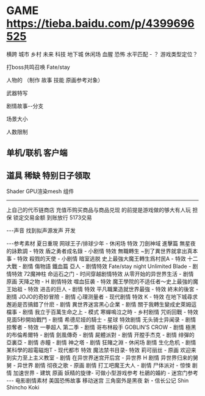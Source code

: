 # GAME https://tieba.baidu.com/p/4399696525
横跨 城市 乡村 未来 科技 地下城 休闲场 血腥 恐怖
水平匹配 - ？ 游戏类型定位？ 

打boss共鸣召唤 Fate/stay

人物的 （制作 故事 技能 原画参考对象）

武器特写

剧情故事--分支

场景大小

人数限制

单机/联机
客户端
----
道具 稀缺 特别日子领取
---
Shader GPU渲染mesh 组件

----
上自己的代币链商店 充值币购买商品与商品兑现 的前提是游戏做的够大有人玩
担保 锁定交易金额 到账放行 5173交易 

---声音
找到拟声源发声 开发

---参考素材
夏日重現
网球王子/排球少年 - 休闲场 特效
刀劍神域 進擊篇 無星夜的詠歎調 - 特效
盾之勇者成名錄 - 小剧情 特效
無職轉生 ~到了異世界就拿出真本事 - 特效 
殺戮的天使 - 小剧情 暗室逃脱
史上最強大魔王轉生爲村民A - 特效
十二大戰 - 剧情
傷物語 鐵血篇
亞人 - 剧情特效
Fate/stay night Unlimited Blade  - 剧情特效
72魔神柱
命运石之门 - 时间穿越剧情特效
从零开始的异世界生活 - 剧情原画
天降之物 - H 剧情特效
噬血狂袭 - 特效
魔王學院的不适任者～史上最強的魔王始祖 - 特效
进击的巨人 - 剧情 特效
平凡職業造就世界最強 - 特效
終末的後宮 - 剧情
JOJO的奇妙冒險  - 剧情
心理测量者 -  现代剧情 特效
K -  特效
在地下城尋求邂逅是否搞錯了什麽 - 剧情
異世界迷宮黑心企業 - 剧情
關于我轉生變成史萊姆這檔事 - 剧情
我立于百萬生命之上 - 模式
寒蟬鳴泣之時 - 乡村剧情
咒術回戰 - 特效
見面5秒開始戰鬥 - 剧情
希德尼娅的騎士 - 星球 特效剧情
无头骑士异闻录 - 剧情
掠奪者  - 特效
一拳超人 第二季 - 剧情
哥布林殺手 GOBLIN’S CROW - 剧情
極黑的布倫希爾特 - 剧情
劍風傳奇 - 剧情
屍體派對  - 剧情
开膛手杰克 - 剧情
绯彈的亞裏亞  - 剧情
赤瞳 - 剧情
神之塔 - 剧情
狂賭之淵 - 休闲场 剧情
生化危机 - 剧情
某科學的超電磁炮T - 现代都市 特效
魔法禁书目录- 特效
莉可丽丝 - 原画
欢迎来到实力至上主义教室 - 剧情
在异世界迷宫开后宫 - 异世界 H  剧情
异世界归来的舅舅 - 异世界  剧情
彻夜之歌 - 原画 剧情
打工吧魔王大人 - 剧情
尸体派对 - 惊悚 剧情
加速世界 - 建筑 原画
妖精的旋律- 可做小型游戏参考
杜鵑的婚約 - 迷宫门参考
--- 电影剧情素材
美国恐怖故事
移动迷宫
三角窗外是黑夜
新・信长公记 Shin Shincho Koki

